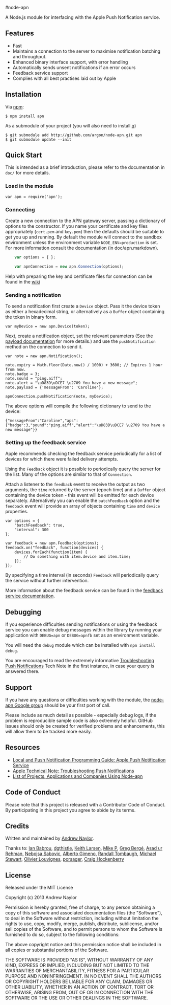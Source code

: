 #node-apn

A Node.js module for interfacing with the Apple Push Notification service.

## Features

- Fast
- Maintains a connection to the server to maximise notification batching and throughput.
- Enhanced binary interface support, with error handling
- Automatically sends unsent notifications if an error occurs
- Feedback service support
- Complies with all best practises laid out by Apple

## Installation

Via [npm][]:

	$ npm install apn
	
As a submodule of your project (you will also need to install [q][q])

	$ git submodule add http://github.com/argon/node-apn.git apn
	$ git submodule update --init

## Quick Start

This is intended as a brief introduction, please refer to the documentation in `doc/` for more details.

### Load in the module

	var apn = require('apn');

### Connecting
Create a new connection to the APN gateway server, passing a dictionary of options to the constructor. If you name your certificate and key files appropriately (`cert.pem` and `key.pem`) then the defaults should be suitable to get you up and running. By default the module will connect to the sandbox environment unless the environment variable `NODE_ENV=production` is set. For more information consult the documentation (in doc/apn.markdown).

```javascript
	var options = { };

	var apnConnection = new apn.Connection(options);
```

Help with preparing the key and certificate files for connection can be found in the [wiki][certificateWiki]

### Sending a notification
To send a notification first create a `Device` object. Pass it the device token as either a hexadecimal string, or alternatively as a `Buffer` object containing the token in binary form.

	var myDevice = new apn.Device(token);

Next, create a notification object, set the relevant parameters (See the [payload documentation][pl] for more details.) and use the `pushNotification` method on the connection to send it.

	var note = new apn.Notification();
	
	note.expiry = Math.floor(Date.now() / 1000) + 3600; // Expires 1 hour from now.
	note.badge = 3;
	note.sound = "ping.aiff";
	note.alert = "\uD83D\uDCE7 \u2709 You have a new message";
	note.payload = {'messageFrom': 'Caroline'};
	
	apnConnection.pushNotification(note, myDevice);

The above options will compile the following dictionary to send to the device:

	{"messageFrom":"Caroline","aps":{"badge":3,"sound":"ping.aiff","alert":"\uD83D\uDCE7 \u2709 You have a new message"}}

### Setting up the feedback service

Apple recommends checking the feedback service periodically for a list of devices for which there were failed delivery attempts.

Using the `Feedback` object it is possible to periodically query the server for the list. Many of the options are similar to that of `Connection`.

Attach a listener to the `feedback` event to receive the output as two arguments, the `time` returned by the server (epoch time) and a `Buffer` object containing the device token - this event will be emitted for each device separately. Alternatively you can enable the `batchFeedback` option and the `feedback` event will provide an array of objects containing `time` and `device` properties.

	var options = {
		"batchFeedback": true,
		"interval": 300
	};

	var feedback = new apn.Feedback(options);
	feedback.on("feedback", function(devices) {
		devices.forEach(function(item) {
			// Do something with item.device and item.time;
		});
	});

By specifying a time interval (in seconds) `Feedback` will periodically query the service without further intervention.

More information about the feedback service can be found in the [feedback service documentation][fs].

## Debugging

If you experience difficulties sending notifications or using the feedback service you can enable debug messages within the library by running your application with `DEBUG=apn` or `DEBUG=apnfb` set as an environment variable.

You will need the `debug` module which can be installed with `npm install debug`.

You are encouraged to read the extremely informative [Troubleshooting Push Notifications][tn2265] Tech Note in the first instance, in case your query is answered there.

## Support

If you have any questions or difficulties working with the module, the [node-apn Google group][googlegroup] should be your first port of call. 

Please include as much detail as possible - especially debug logs, if the problem is reproducible sample code is also extremely helpful. GitHub Issues should only be created for verified problems and enhancements, this will allow them to be tracked more easily.

## Resources

* [Local and Push Notification Programming Guide: Apple Push Notification Service][pl]
* [Apple Technical Note: Troubleshooting Push Notifications][tn2265]
* [List of Projects, Applications and Companies Using Node-apn][pacapn]

## Code of Conduct

Please note that this project is released with a Contributor Code of Conduct. By participating in this project you agree to abide by its terms.

## Credits

Written and maintained by [Andrew Naylor][andrewnaylor].

Thanks to: [Ian Babrou][bobrik], [dgthistle][dgthistle], [Keith Larsen][keithnlarsen], [Mike P][mypark], [Greg Bergé][neoziro], [Asad ur Rehman][AsadR], [Nebojsa Sabovic][nsabovic], [Alberto Gimeno][gimenete], [Randall Tombaugh][rwtombaugh], [Michael Stewart][thegreatmichael], [Olivier Louvignes][mgcrea], [porsager][porsager], [Craig Hockenberry][chockenberry]

## License

Released under the MIT License

Copyright (c) 2013 Andrew Naylor

Permission is hereby granted, free of charge, to any person obtaining a copy
of this software and associated documentation files (the "Software"), to deal
in the Software without restriction, including without limitation the rights
to use, copy, modify, merge, publish, distribute, sublicense, and/or sell
copies of the Software, and to permit persons to whom the Software is
furnished to do so, subject to the following conditions:

The above copyright notice and this permission notice shall be included in
all copies or substantial portions of the Software.

THE SOFTWARE IS PROVIDED "AS IS", WITHOUT WARRANTY OF ANY KIND, EXPRESS OR IMPLIED, INCLUDING BUT NOT LIMITED TO THE WARRANTIES OF MERCHANTABILITY, FITNESS FOR A PARTICULAR PURPOSE AND NONINFRINGEMENT. IN NO EVENT SHALL THE AUTHORS OR COPYRIGHT HOLDERS BE LIABLE FOR ANY CLAIM, DAMAGES OR OTHER LIABILITY, WHETHER IN AN ACTION OF CONTRACT, TORT OR OTHERWISE, ARISING FROM, OUT OF OR IN CONNECTION WITH THE SOFTWARE OR THE USE OR OTHER DEALINGS IN THE SOFTWARE.

[certificateWiki]:https://github.com/argon/node-apn/wiki/Preparing-Certificates "Preparing Certificates"
[errors]:https://developer.apple.com/library/ios/documentation/NetworkingInternet/Conceptual/RemoteNotificationsPG/Chapters/CommunicatingWIthAPS.html#//apple_ref/doc/uid/TP40008194-CH101-SW4 "The Binary Interface and Notification Formats"
[pl]: https://developer.apple.com/library/ios/documentation/NetworkingInternet/Conceptual/RemoteNotificationsPG/Chapters/ApplePushService.html#//apple_ref/doc/uid/TP40008194-CH100-SW1 "Local and Push Notification Programming Guide: Apple Push Notification Service"
[fs]: https://developer.apple.com/library/ios/documentation/NetworkingInternet/Conceptual/RemoteNotificationsPG/Chapters/CommunicatingWIthAPS.html#//apple_ref/doc/uid/TP40008194-CH101-SW3 "The Feedback Service"
[tn2265]: http://developer.apple.com/library/ios/#technotes/tn2265/_index.html "Troubleshooting Push Notifications"
[googlegroup]:https://groups.google.com/group/node-apn "node-apn Google Group"
[pacapn]:https://github.com/argon/node-apn/wiki/Projects,-Applications,-and-Companies-Using-Node-apn "List of Projects, Applications and Companies Using Node-apn"
[andrewnaylor]: http://andrewnaylor.co.uk
[bnoordhuis]: http://bnoordhuis.nl
[npm]: https://npmjs.org
[bobrik]: http://bobrik.name
[dgthistle]: https://github.com/dgthistle
[keithnlarsen]: https://github.com/keithnlarsen
[mypark]: https://github.com/mypark
[neoziro]: https://github.com/neoziro
[AsadR]: https://github.com/AsadR
[nsabovic]: https://github.com/nsabovic
[gimenete]: https://github.com/gimenete
[rwtombaugh]: https://github.com/rwtombaugh
[thegreatmichael]: https://github.com/thegreatmichael
[mgcrea]: https://github.com/mgcrea
[porsager]: https://github.com/porsager
[q]: https://github.com/kriskowal/q
[chockenberry]: https://github.com/chockenberry

